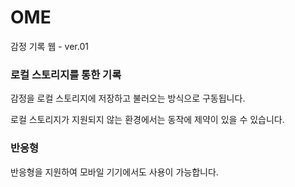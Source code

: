 # OME

감정 기록 웹 - ver.01

### 로컬 스토리지를 통한 기록

감정을 로컬 스토리지에 저장하고 불러오는 방식으로 구동됩니다.

로컬 스토리지가 지원되지 않는 환경에서는 동작에 제약이 있을 수 있습니다.

### 반응형

반응형을 지원하여 모바일 기기에서도 사용이 가능합니다.
